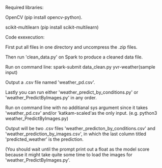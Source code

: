 Required libraries:

OpenCV (pip install opencv-python).

scikit-multilearn (pip install scikit-multilearn)

Code exexecution:

First put all files in one directory and uncompress the .zip files.

Then run 'clean_data.py' on Spark to produce a cleaned data file. 

Run on command line: spark-submit data_clean.py yvr-weather(sample input)

Output a .csv file named 'weather_pd.csv'.

Lastly you can run either 'weather_predict_by_conditions.py' or 'weather_PredictByImages.py' in any order.

Run on command line with no additianal sys argument since it takes 'weather_pd.csv' and/or 'katkam-scaled'as the only input. (e.g. python3 weather_PredictByImages.py)

Output will be two .csv files 'weather_predicton_by_conditions.csv' and 'weather_prediction_by_images.csv', in which the last column titled 'predicted_weather' is the prediction.

(You should wait until the prompt print out a float as the model score because it might take quite some time to load the images for 'weather_PredictByImages.py'.
